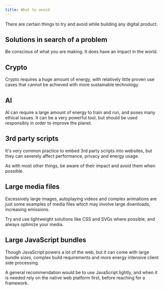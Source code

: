 ```yaml
---
title: What to avoid
---
```


There are certain things to try and avoid while building any digital product.

## Solutions in search of a problem

Be conscious of what you are making. It does have an impact in the world.

## Crypto

Crypto requires a huge amount of energy, with relatively little proven use cases that cannot be achieved with more sustainable technology.

## AI

AI can require a large amount of energy to train and run, and poses many ethical issues. It can be a very powerful tool, but should be used responsibly in order to improve the planet.

## 3rd party scripts

It's very common practice to embed 3rd party scripts into websites, but they can severely affect performance, privacy and energy usage.

As with most other things, be aware of their impact and avoid them when possible.

## Large media files

Excessively large images, autoplaying videos and complex animations are just some examples of media files which may involve large downloads, increasing emissions.

Try and use lightweight solutions like CSS and SVGs where possible, and always optimize your media.

## Large JavaScript bundles

Though JavaScript powers a lot of the web, but it can come with large bundle sizes, complex build requirements and more energy intensive client side processing.

A general recommendation would be to use JavaScript lightly, and when it is needed rely on the native web platform first, before reaching for a framework.
